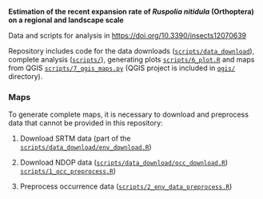 **Estimation of the recent expansion rate of _Ruspolia nitidula_ (Orthoptera) on a regional and landscape scale**

Data and scripts for analysis in https://doi.org/10.3390/insects12070639

Repository includes code for the data downloads ([`scripts/data_download`](https://github.com/kalab-oto/ruspolia-wip/tree/master/scripts/data_download)), complete analysis ([`scripts/`](https://github.com/kalab-oto/ruspolia-wip/tree/master/scripts)), generating plots [`scripts/6_plot.R`](https://github.com/kalab-oto/ruspolia-wip/blob/b838c3853a68eef03b9e6c311973f4df238f36b5/scripts/6_plot.R) and maps from QGIS [`scripts/7_qgis_maps.py`](https://github.com/kalab-oto/ruspolia-wip/blob/b838c3853a68eef03b9e6c311973f4df238f36b5/scripts/7_qgis_maps) (QGIS project is included in [`qgis/`](https://github.com/kalab-oto/ruspolia-wip/tree/master/qgis) directory).

### Maps
To generate complete maps, it is necessary to download and preprocess data that cannot be provided in this repository:

1. Download SRTM data (part of the [`scripts/data_download/env_download.R`](https://github.com/kalab-oto/ruspolia-wip/blob/master/scripts/data_download/env_download.R))

2. Download NDOP data ([`scripts/data_download/occ_download.R`](https://github.com/kalab-oto/ruspolia-wip/blob/master/scripts/data_download/occ_download.R))
[`scripts/1_occ_preprocess.R`](https://github.com/kalab-oto/ruspolia-wip/blob/master/scripts/1_occ_preprocess.R))

3. Preprocess occurrence data ([`scripts/2_env_data_preprocess.R`](https://github.com/kalab-oto/ruspolia-wip/blob/master/scripts/2_env_data_preprocess.R))
